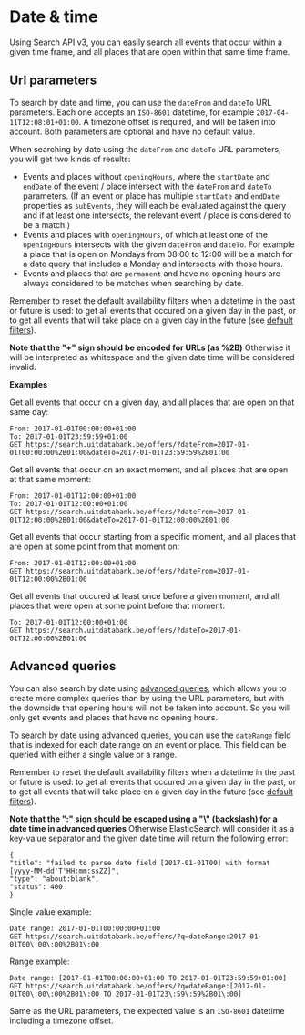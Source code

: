 ---
---

# Date & time

Using Search API v3, you can easily search all events that occur within a given time frame, and all places that are open within that same time frame.

## Url parameters

To search by date and time, you can use the `dateFrom` and `dateTo` URL parameters. Each one accepts an `ISO-8601` datetime, for example `2017-04-11T12:08:01+01:00`. A timezone offset is required, and will be taken into account. Both parameters are optional and have no default value.

When searching by date using the `dateFrom` and `dateTo` URL parameters, you will get two kinds of results:

* Events and places without `openingHours`, where the `startDate` and `endDate` of the event / place intersect with the `dateFrom` and `dateTo` parameters. \(If an event or place has multiple `startDate` and `endDate` properties as `subEvents`, they will each be evaluated against the query and if at least one intersects, the relevant event / place is considered to be a match.\)
* Events and places with `openingHours`, of which at least one of the `openingHours` intersects with the given `dateFrom` and `dateTo`. For example a place that is open on Mondays from 08:00 to 12:00 will be a match for a date query that includes a Monday and intersects with those hours.
* Events and places that are `permanent` and have no opening hours are always considered to be matches when searching by date.

Remember to reset the default availability filters when a datetime in the past or future is used: to get all events that occured on a given day in the past, or to get all events that will take place on a given day in the future (see [default filters](../../getting-started/default-filters)).

**Note that the "+" sign should be encoded for URLs \(as %2B\)** Otherwise it will be interpreted as whitespace and the given date time will be considered invalid.


**Examples**

Get all events that occur on a given day, and all places that are open on that same day:

```
From: 2017-01-01T00:00:00+01:00
To: 2017-01-01T23:59:59+01:00
GET https://search.uitdatabank.be/offers/?dateFrom=2017-01-01T00:00:00%2B01:00&dateTo=2017-01-01T23:59:59%2B01:00
```

Get all events that occur on an exact moment, and all places that are open at that same moment:

```
From: 2017-01-01T12:00:00+01:00
To: 2017-01-01T12:00:00+01:00
GET https://search.uitdatabank.be/offers/?dateFrom=2017-01-01T12:00:00%2B01:00&dateTo=2017-01-01T12:00:00%2B01:00
```

Get all events that occur starting from a specific moment, and all places that are open at some point from that moment on:

```
From: 2017-01-01T12:00:00+01:00
GET https://search.uitdatabank.be/offers/?dateFrom=2017-01-01T12:00:00%2B01:00
```

Get all events that occured at least once before a given moment, and all places that were open at some point before that moment:

```
To: 2017-01-01T12:00:00+01:00
GET https://search.uitdatabank.be/offers/?dateTo=2017-01-01T12:00:00%2B01:00
```

## Advanced queries

You can also search by date using [advanced queries](../../reference/advanced-queries), which allows you to create more complex queries than by using the URL parameters, but with the downside that opening hours will not be taken into account. So you will only get events and places that have no opening hours.

To search by date using advanced queries, you can use the `dateRange` field that is indexed for each date range on an event or place. This field can be queried with either a single value or a range.

Remember to reset the default availability filters when a datetime in the past or future is used: to get all events that occured on a given day in the past, or to get all events that will take place on a given day in the future (see [default filters](../../getting-started/default-filters)).

**Note that the ":" sign should be escaped using a "\\" (backslash) for a date time in advanced queries** Otherwise ElasticSearch will consider it as a key-value separator and the given date time will return the following error:

```
{
"title": "failed to parse date field [2017-01-01T00] with format [yyyy-MM-dd'T'HH:mm:ssZZ]",
"type": "about:blank",
"status": 400
}
```

Single value example:

```
Date range: 2017-01-01T00:00:00+01:00
GET https://search.uitdatabank.be/offers/?q=dateRange:2017-01-01T00\:00\:00%2B01\:00
```

Range example:

```
Date range: [2017-01-01T00:00:00+01:00 TO 2017-01-01T23:59:59+01:00]
GET https://search.uitdatabank.be/offers/?q=dateRange:[2017-01-01T00\:00\:00%2B01\:00 TO 2017-01-01T23\:59\:59%2B01\:00]
```

Same as the URL parameters, the expected value is an `ISO-8601` datetime including a timezone offset.
